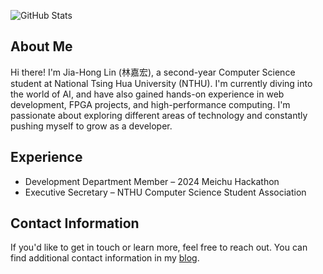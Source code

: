 ![GitHub Stats](https://github-readme-stats.vercel.app/api?username=GaGa55555LaLa&show_icons=true&rank_icon=github&theme=dark&include_all_commits=true)

## About Me
Hi there! I'm Jia-Hong Lin (林嘉宏), a second-year Computer Science student at National Tsing Hua University (NTHU). I'm currently diving into the world of AI, and have also gained hands-on experience in web development, FPGA projects, and high-performance computing. I'm passionate about exploring different areas of technology and constantly pushing myself to grow as a developer.

## Experience
* Development Department Member – 2024 Meichu Hackathon
* Executive Secretary – NTHU Computer Science Student Association

## Contact Information
If you'd like to get in touch or learn more, feel free to reach out. You can find additional contact information in my [blog](https://gaga5lala.dev).
